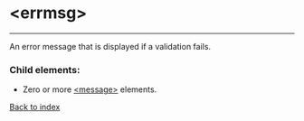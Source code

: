 # \<errmsg>

---

An error message that is displayed if a validation fails.

### Child elements:
* Zero or more [\<message>](./message.md) elements.

[Back to index](./README.md)